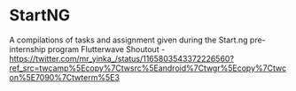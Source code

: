 # StartNG
A compilations of tasks and assignment given during the Start.ng pre-internship program
Flutterwave Shoutout - https://twitter.com/mr_yinka_/status/1165803543372226560?ref_src=twcamp%5Ecopy%7Ctwsrc%5Eandroid%7Ctwgr%5Ecopy%7Ctwcon%5E7090%7Ctwterm%5E3
